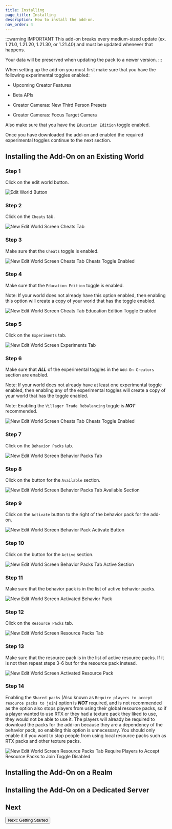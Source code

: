 ```yaml
---
title: Installing
page_title: Installing
description: How to install the add-on.
nav_order: 4
---
```


:::warning IMPORTANT
This add-on breaks every medium-sized update (ex. 1.21.0, 1.21.20, 1.21.30, or 1.21.40) and must be updated whenever that happens.

Your data will be preserved when updating the pack to a newer version.
:::

When setting up the add-on you must first make sure that you have the following experimental toggles enabled:

-   Upcoming Creator Features

-   Beta APIs

-   Creator Cameras: New Third Person Presets

-   Creator Cameras: Focus Target Camera

Also make sure that you have the `Education Edition` toggle enabled.

Once you have downloaded the add-on and enabled the required experimental toggles continue to the next section.

## Installing the Add-On on an Existing World

### Step 1

Click on the edit world button.

![Edit World Button](/assets/images/general/edit_world_button.png)

### Step 2

Click on the `Cheats` tab.

![New Edit World Screen Cheats Tab](/assets/images/general/new_edit_world_screen_cheats_tab.png)

### Step 3

Make sure that the `Cheats` toggle is enabled.

![New Edit World Screen Cheats Tab Cheats Toggle Enabled](/assets/images/general/new_edit_world_screen_cheats_tab_cheats_toggle_enabled.png)

### Step 4

Make sure that the `Education Edition` toggle is enabled.

Note: If your world does not already have this option enabled, then enabling this option will create a copy of your world that has the toggle enabled.

![New Edit World Screen Cheats Tab Education Edition Toggle Enabled](/assets/images/general/new_edit_world_screen_cheats_tab_education_edition_toggle_enabled.png)

### Step 5

Click on the `Experiments` tab.

![New Edit World Screen Experiments Tab](/assets/images/general/new_edit_world_screen_experiments_tab.png)

### Step 6

Make sure that **_ALL_** of the experimental toggles in the `Add-On Creators` section are enabled.

Note: If your world does not already have at least one experimental toggle enabled, then enabling any of the experimental toggles will create a copy of your world that has the toggle enabled.

Note: Enabling the `Villager Trade Rebalancing` toggle is **_NOT_** recommended.

![New Edit World Screen Cheats Tab Cheats Toggle Enabled](/assets/images/general/new_edit_world_screen_experiments_tab_all_add-on_creators_section_experimental_toggles_enabled_villager_trade_rebalancing_toggle_disabled.png)

### Step 7

Click on the `Behavior Packs` tab.

![New Edit World Screen Behavior Packs Tab](/assets/images/general/new_edit_world_screen_behavior_packs_tab.png)

### Step 8

Click on the button for the `Available` section.

![New Edit World Screen Behavior Packs Tab Available Section](/assets/images/general/new_edit_world_screen_behavior_packs_tab_available_section.png)

### Step 9

Click on the `Activate` button to the right of the behavior pack for the add-on.

![New Edit World Screen Behavior Pack Activate Button](/assets/images/general/new_edit_world_screen_behavior_pack_activate_button.png)

### Step 10

Click on the button for the `Active` section.

![New Edit World Screen Behavior Packs Tab Active Section](/assets/images/general/new_edit_world_screen_behavior_packs_tab_active_section.png)

### Step 11

Make sure that the behavior pack is in the list of active behavior packs.

![New Edit World Screen Activated Behavior Pack](/assets/images/general/new_edit_world_screen_activated_behavior_pack.png)

### Step 12

Click on the `Resource Packs` tab.

![New Edit World Screen Resource Packs Tab](/assets/images/general/new_edit_world_screen_resource_packs_tab.png)

### Step 13

Make sure that the resource pack is in the list of active resource packs. If it is not then repeat steps 3-6 but for the resource pack instead.

![New Edit World Screen Activated Resource Pack](/assets/images/general/new_edit_world_screen_activated_resource_pack.png)

### Step 14

Enabling the `Shared packs` (Also known as `Require players to accept resource packs to join`) option is **_NOT_** required, and is not recommended as the option also stops players from using their global resource packs, so if a player wanted to use RTX or they had a texture pack they liked to use, they would not be able to use it. The players will already be required to download the packs for the add-on because they are a dependency of the behavior pack, so enabling this option is unnecessary. You should only enable it if you want to stop people from using local resource packs such as RTX packs and other texture packs.

![New Edit World Screen Resource Packs Tab Require Players to Accept Resource Packs to Join Toggle Disabled](/assets/images/general/new_edit_world_screen_resource_packs_tab_require_players_to_accept_resource_packs_to_join_toggle_disabled.png)

## Installing the Add-On on a Realm

## Installing the Add-On on a Dedicated Server

<template-EmptySection />

## Next

<Button link="./getting-started">Next: Getting Started</Button>
